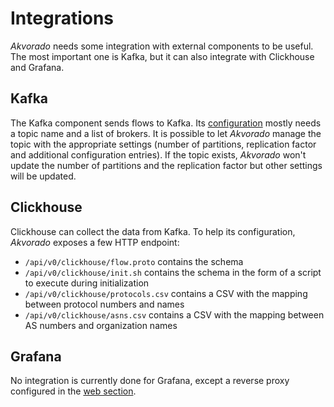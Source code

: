 # Integrations

*Akvorado* needs some integration with external components to be
useful. The most important one is Kafka, but it can also integrate
with Clickhouse and Grafana.

## Kafka

The Kafka component sends flows to Kafka. Its
[configuration](configuration.md#kafka) mostly needs a topic name and a list
of brokers. It is possible to let *Akvorado* manage the topic with the
appropriate settings (number of partitions, replication factor and
additional configuration entries). If the topic exists, *Akvorado*
won't update the number of partitions and the replication factor but
other settings will be updated.

## Clickhouse

Clickhouse can collect the data from Kafka. To help its configuration,
*Akvorado* exposes a few HTTP endpoint:

- `/api/v0/clickhouse/flow.proto` contains the schema
- `/api/v0/clickhouse/init.sh` contains the schema in the form of a
  script to execute during initialization
- `/api/v0/clickhouse/protocols.csv` contains a CSV with the mapping
  between protocol numbers and names
- `/api/v0/clickhouse/asns.csv` contains a CSV with the mapping
  between AS numbers and organization names

## Grafana

No integration is currently done for Grafana, except a reverse proxy
configured in the [web section](configuration.md#web).
